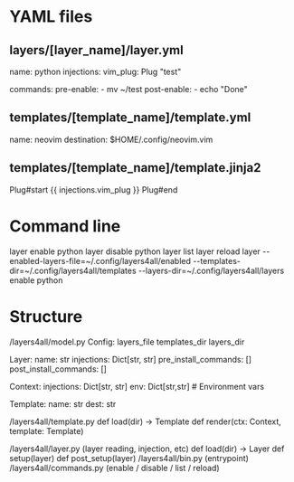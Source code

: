 # YAML files

## layers/[layer_name]/layer.yml

name: python
injections:
  vim_plug:
    Plug "test"

commands:
  pre-enable:
    - mv ~/test
  post-enable:
    - echo "Done"

## templates/[template_name]/template.yml

name: neovim
destination: $HOME/.config/neovim.vim

## templates/[template_name]/template.jinja2

Plug#start
{{ injections.vim_plug }}
Plug#end

# Command line

layer enable python
layer disable python
layer list
layer reload
layer 
  --enabled-layers-file=~/.config/layers4all/enabled 
  --templates-dir=~/.config/layers4all/templates 
  --layers-dir=~/.config/layers4all/layers 
  enable python

# Structure

/layers4all/model.py
  Config:
    layers_file
    templates_dir
    layers_dir

  Layer:
    name: str
    injections: Dict[str, str]
    pre_install_commands: []
    post_install_commands: []

  Context:
    injections: Dict[str, str]
    env: Dict[str,str] # Environment vars

  Template:
    name: str
    dest: str

/layers4all/template.py
  def load(dir) -> Template
  def render(ctx: Context, template: Template)

/layers4all/layer.py (layer reading, injection, etc)
  def load(dir) -> Layer
  def setup(layer)
  def post_setup(layer)
/layers4all/bin.py (entrypoint)
/layers4all/commands.py (enable / disable / list / reload)
